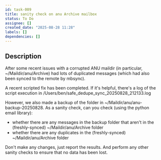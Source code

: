 ```yaml
---
id: task-009
title: sanity check on anu Archive mailbox
status: To Do
assignee: []
created_date: "2025-08-28 11:28"
labels: []
dependencies: []
---
```


## Description

After some recent issues with a corrupted ANU maildir (in particular,
~/Maildir/anu/Archive) had lots of duplicated messages (which had also been
synced to the remote by mbsync).

A recent scripted fix has been completed. If it's helpful, there's a log of the
script execution in /Users/ben/safe_dedupe_sync_20250828_212133.log

However, we also made a backup of the folder in
~/Maildir/anu/anu-backup-20250828. As a sanity check, can you check (using the
python email library):

- whether there are any messages in the backup folder that aren't in the
  (freshly-synced) ~/Maildir/anu/Archive folder
- whether there are any duplicates in the (freshly-synced) ~/Maildir/anu/Archive
  folder

Don't make any changes, just report the results. And perform any other sanity
checks to ensure that no data has been lost.
